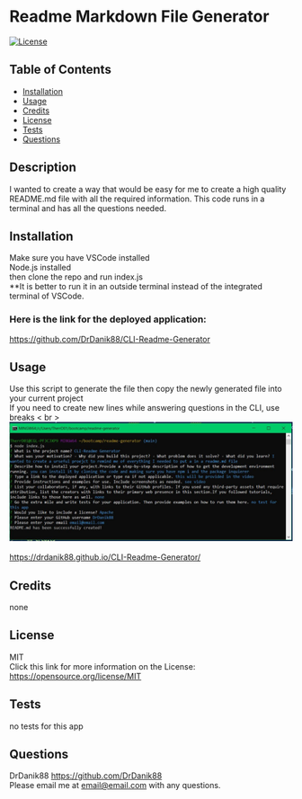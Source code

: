 
  # Readme Markdown File Generator
  
  [![License](https://img.shields.io/badge/License-MIT-brightgreen)](https://opensource.org/licenses/MIT)

  ## Table of Contents
  - [Installation](#installation)
  - [Usage](#usage)
  - [Credits](#credits)
  - [License](#license)
  - [Tests](#tests)
  - [Questions](#questions)
  

  ## Description
  I wanted to create a way that would be easy for me to create a high quality README.md file with all the required information. This code runs in a terminal and has all the questions needed.
  
  ## Installation
  Make sure you have VSCode installed <br>Node.js installed <br> then clone the repo and run index.js
  <br>**It is better to run it in an outside terminal instead of the integrated terminal of VSCode. 
  
  ### Here is the link for the deployed application:
  https://github.com/DrDanik88/CLI-Readme-Generator
  
  ## Usage
  Use this script to generate the file then copy the newly generated file into your current project
  <br>If you need to create new lines while answering questions in the CLI, use breaks < br >
  <br>
  [![Video Link](./assets/screenshot.JPG)](./assets/How_2_use.webm)
  <br>
  <br>
  https://drdanik88.github.io/CLI-Readme-Generator/


  
  ## Credits
  none

  ## License
  MIT
  <br> Click this link for more information on the License:
  https://opensource.org/license/MIT
  
  ## Tests
  no tests for this app
  
  ## Questions
  DrDanik88
  https://github.com/DrDanik88
  <br> Please email me at email@email.com with any questions.
  